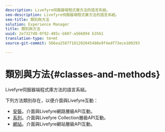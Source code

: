 ```yaml
---
description: Livefyre伺服器端程式庫方法的語言系結。
seo-description: Livefyre伺服器端程式庫方法的語言系結。
seo-title: 類別與方法
solution: Experience Manager
title: 類別與方法
uuid: 2e7327d8-0f92-485c-b607-a566894 b3561
translation-type: tm+mt
source-git-commit: 566ea2587f101202045488e9f4edf73ece100293

---
```



# 類別與方法{#classes-and-methods}

Livefyre伺服器端程式庫方法的語言系結。

下列方法類別存在，以便介面與Livefyre互動：

* [安裝](../c-installing-libraries/c-installing-libraries.md)。介面與Livefyre網路層級API互動。
* [系列](../c-installing-libraries/c-collection-methods.md#c_collection_methods)。介面與Livefyre Collection層級API互動。
* [網站](../c-installing-libraries/c-site-methods.md#c_site_methods)。介面與Livefyre網站層級API互動。

